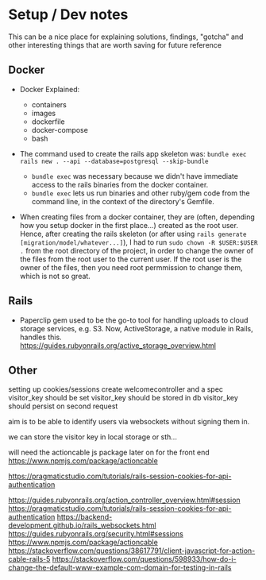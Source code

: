 # Setup / Dev notes

This can be a nice place for explaining solutions, findings, "gotcha" and other interesting things that are worth saving for future reference

## Docker

- Docker Explained:
  - containers
  - images
  - dockerfile
  - docker-compose
  - bash

- The command used to create the rails app skeleton was: ```bundle exec rails new . --api --database=postgresql --skip-bundle```
  - ```bundle exec``` was necessary because we didn't have immediate access to the rails binaries from the docker container.
  - ```bundle exec``` lets us run binaries and other ruby/gem code from the command line, in the context of the directory's Gemfile.

- When creating files from a docker container, they are (often, depending how you setup docker in the first place...) created as the root user. Hence, after creating the rails skeleton (or after using  ```rails generate [migration/model/whatever...]```), I had to run ```sudo chown -R $USER:$USER .``` from the root directory of the project, in order to change the owner of the files from the root user to the current user. If the root user is the owner of the files, then you need root permmission to change them, which is not so great.


## Rails

- Paperclip gem used to be the go-to tool for handling uploads to cloud storage services, e.g. S3. Now, ActiveStorage, a native module in Rails, handles this. https://guides.rubyonrails.org/active_storage_overview.html


## Other

setting up cookies/sessions
  create welcomecontroller and a spec
    visitor_key should be set
    visitor_key should be stored in db
    visitor_key should persist on second request

aim is to be able to identify users via websockets without signing them in.

we can store the visitor key in local storage or sth...

will need the actioncable js package later on for the front end https://www.npmjs.com/package/actioncable

https://pragmaticstudio.com/tutorials/rails-session-cookies-for-api-authentication




https://guides.rubyonrails.org/action_controller_overview.html#session
https://pragmaticstudio.com/tutorials/rails-session-cookies-for-api-authentication
https://backend-development.github.io/rails_websockets.html
https://guides.rubyonrails.org/security.html#sessions
https://www.npmjs.com/package/actioncable
https://stackoverflow.com/questions/38617791/client-javascript-for-action-cable-rails-5
https://stackoverflow.com/questions/598933/how-do-i-change-the-default-www-example-com-domain-for-testing-in-rails
